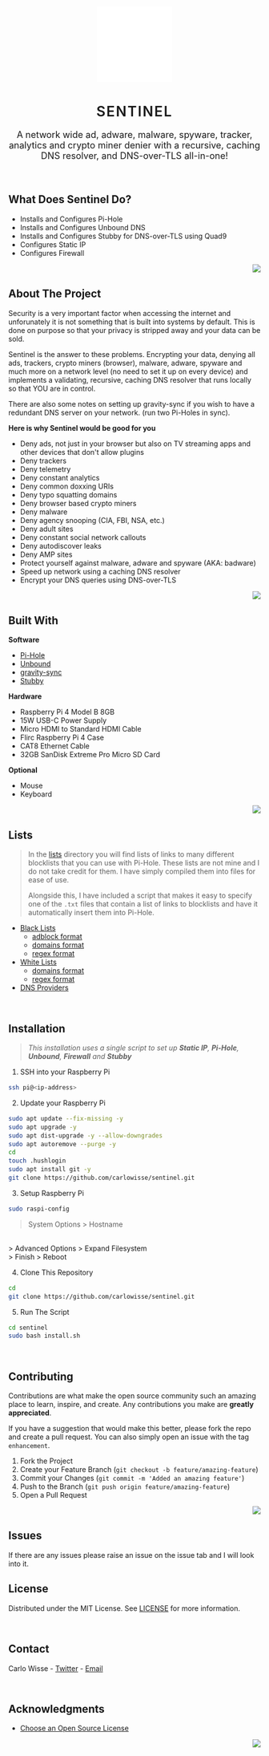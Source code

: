 <div id="top"></div>

<!-- PROJECT LOGO -->
<div align="center">
  <img src="./assets/logos/svg/sentinelCore_dark.svg" alt="Logo" width="150" height="150">

  <h1 style="text-align: center; font-weight: 600; letter-spacing: 2px; border-bottom: none;">SENTINEL</h1>

  <p style="text-align: center; font-size: 18px;">
    A network wide ad, adware, malware, spyware, tracker, analytics and crypto miner denier with a recursive, caching DNS resolver, and DNS-over-TLS all-in-one!
  </p>
</div>

<br>

## What Does Sentinel Do?
* Installs and Configures Pi-Hole
* Installs and Configures Unbound DNS
* Installs and Configures Stubby for DNS-over-TLS using Quad9
* Configures Static IP
* Configures Firewall

<a href="#top"><img align="right" src="https://img.shields.io/badge/back%20to%20top-&#8593;-blue?style=for-the-badge"></a>

<br>

## About The Project
Security is a very important factor when accessing the internet and unforunately it is not something that is built into systems by default. This is done on purpose so that your privacy is stripped away and your data can be sold.

Sentinel is the answer to these problems. Encrypting your data, denying all ads, trackers, crypto miners (browser), malware, adware, spyware and much more on a network level (no need to set it up on every device) and implements a validating, recursive, caching DNS resolver that runs locally so that YOU are in control.

There are also some notes on setting up gravity-sync if you wish to have a redundant DNS server on your network. (run two Pi-Holes in sync).

**Here is why Sentinel would be good for you**
* Deny ads, not just in your browser but also on TV streaming apps and other devices that don't allow plugins
* Deny trackers
* Deny telemetry
* Deny constant analytics
* Deny common doxxing URIs
* Deny typo squatting domains
* Deny browser based crypto miners
* Deny malware
* Deny agency snooping (CIA, FBI, NSA, etc.)
* Deny adult sites
* Deny constant social network callouts
* Deny autodiscover leaks
* Deny AMP sites
* Protect yourself against malware, adware and spyware (AKA: badware)
* Speed up network using a caching DNS resolver
* Encrypt your DNS queries using DNS-over-TLS

<a href="#top"><img align="right" src="https://img.shields.io/badge/back%20to%20top-&#8593;-blue?style=for-the-badge"></a>

<br>

## Built With
**Software**
* [Pi-Hole](https://github.com/pi-hole)
* [Unbound](https://github.com/NLnetLabs/unbound)
* [gravity-sync](https://github.com/vmstan/gravity-sync)
* [Stubby](https://github.com/getdnsapi/stubby)

**Hardware**
* Raspberry Pi 4 Model B 8GB
* 15W USB-C Power Supply
* Micro HDMI to Standard HDMI Cable
* Flirc Raspberry Pi 4 Case
* CAT8 Ethernet Cable
* 32GB SanDisk Extreme Pro Micro SD Card

**Optional**
* Mouse
* Keyboard

<a href="#top"><img align="right" src="https://img.shields.io/badge/back%20to%20top-&#8593;-blue?style=for-the-badge"></a>

<br>

## Lists
> In the [lists](./lists/) directory you will find lists of links to many different blocklists that you can use with Pi-Hole. These lists are not mine and I do not take credit for them. I have simply compiled them into files for ease of use.
>
> Alongside this, I have included a script that makes it easy to specify one of the `.txt` files that contain a list of links to blocklists and have it automatically insert them into Pi-Hole.

* [Black Lists](./lists/black)
  * [adblock format](./lists/black/adblocks)
  * [domains format](./lists/black/domains)
  * [regex format](./lists/black/regexes)
* [White Lists](./lists/white)
  * [domains format](./lists/white/domains)
  * [regex format](./lists/white/regexes)
* [DNS Providers](./lists/dns-providers.md)
<br>

## Installation
> _This installation uses a single script to set up **Static IP**, **Pi-Hole**, **Unbound**, **Firewall** and **Stubby**_

1. SSH into your Raspberry Pi
```sh
ssh pi@<ip-address>
```

2. Update your Raspberry Pi
```sh
sudo apt update --fix-missing -y
sudo apt upgrade -y
sudo apt dist-upgrade -y --allow-downgrades
sudo apt autoremove --purge -y
cd
touch .hushlogin
sudo apt install git -y
git clone https://github.com/carlowisse/sentinel.git
```

3. Setup Raspberry Pi
```sh
sudo raspi-config
```
> System Options > Hostname
<br>
> Advanced Options > Expand Filesystem
<br>
> Finish > Reboot

4. Clone This Repository
```sh
cd
git clone https://github.com/carlowisse/sentinel.git
```

5. Run The Script
```sh
cd sentinel
sudo bash install.sh
```

<br>

## Contributing
Contributions are what make the open source community such an amazing place to learn, inspire, and create. Any contributions you make are **greatly appreciated**.

If you have a suggestion that would make this better, please fork the repo and create a pull request. You can also simply open an issue with the tag `enhancement`.

1. Fork the Project
2. Create your Feature Branch (`git checkout -b feature/amazing-feature`)
3. Commit your Changes (`git commit -m 'Added an amazing feature'`)
4. Push to the Branch (`git push origin feature/amazing-feature`)
5. Open a Pull Request

<a href="#top"><img align="right" src="https://img.shields.io/badge/back%20to%20top-&#8593;-blue?style=for-the-badge"></a>

<br>

## Issues
If there are any issues please raise an issue on the issue tab and I will look into it.

## License
Distributed under the MIT License. See [LICENSE](LICENSE.txt) for more information.

<br>

## Contact
Carlo Wisse - [Twitter](https://twitter.com/carlowisse) - [Email](mailto:contact@carlowisse.com)

<br>

## Acknowledgments
* [Choose an Open Source License](https://choosealicense.com)

<a href="#top"><img align="right" src="https://img.shields.io/badge/back%20to%20top-&#8593;-blue?style=for-the-badge"></a>
